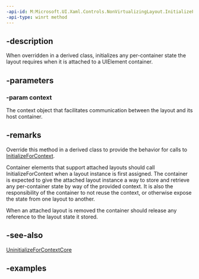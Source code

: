 ```yaml
---
-api-id: M:Microsoft.UI.Xaml.Controls.NonVirtualizingLayout.InitializeForContextCore(Microsoft.UI.Xaml.Controls.NonVirtualizingLayoutContext)
-api-type: winrt method
---
```


## -description

When overridden in a derived class, initializes any per-container state the layout requires when it is attached to a UIElement container.

## -parameters

### -param context

The context object that facilitates communication between the layout and its host container.

## -remarks

Override this method in a derived class to provide the behavior for calls to [InitializeForContext](layout_initializeforcontext_1797632824.md).

Container elements that support attached layouts should call InitializeForContext when a layout instance is first assigned. The container is expected to give the attached layout instance a way to store and retrieve any per-container state by way of the provided context. It is also the responsibility of the container to not reuse the context, or otherwise expose the state from one layout to another.

When an attached layout is removed the container should release any reference to the layout state it stored.

## -see-also

[UninitializeForContextCore](nonvirtualizinglayout_uninitializeforcontextcore_1948629673.md)

## -examples

